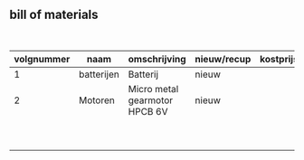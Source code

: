 ## bill of materials
<br />

|volgnummer|naam|omschrijving|nieuw/recup|kostprijs/stuk|aantal|subtotaal|
|----------|----|------------|-----------|--------------|------|---------|
|         1|  batterijen  |  Batterij          |  nieuw         |              |  2    |         |
|         2|  Motoren  |  Micro metal gearmotor HPCB 6V          |  nieuw         |              |   2   |         |
|          |    |            |           |              |      |         |
|          |    |            |           |              |      |         |
|          |    |            |           |              |      |         |
|          |    |            |           |              |      |         |
|          |    |            |           |              |      |         |
|          |    |            |           |              |      |         |
|          |    |            |           |              |      |         |
|          |    |            |           |              |      |         |
|          |    |            |           |              |      |         |

